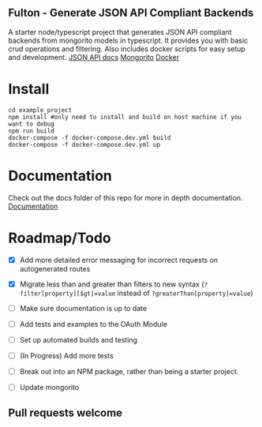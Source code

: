## Fulton - Generate JSON API Compliant Backends
A starter node/typescript project that generates JSON API compliant backends from mongorito models in typescript. It provides you with basic crud operations and filtering.
Also includes docker scripts for easy setup and development.
[JSON API docs](http://jsonapi.org/)
[Mongorito](https://github.com/vadimdemedes/mongorito)
[Docker](https://www.docker.com/)

# Install
```
cd example_project
npm install #only need to install and build on host machine if you want to debug
npm run build
docker-compose -f docker-compose.dev.yml build
docker-compose -f docker-compose.dev.yml up
```

# Documentation
Check out the docs folder of this repo for more in depth documentation.
[Documentation](/docs)


# Roadmap/Todo
- [X] Add more detailed error messaging for incorrect requests on autogenerated routes
- [X] Migrate less than and greater than filters to new syntax (`?filter[property][$gt]=value` instead of `?greaterThan[property]=value`)
- [ ] Make sure documentation is up to date
- [ ] Add tests and examples to the OAuth Module
- [ ] Set up automated builds and testing
- [ ] (In Progress) Add more tests
- [ ] Break out into an NPM package, rather than being a starter project.
- [ ] Update mongorito


## Pull requests welcome


